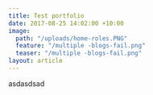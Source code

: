 ```yaml
---
title: Test portfolio
date: 2017-08-25 14:02:00 +10:00
image:
  path: "/uploads/home-roles.PNG"
  feature: "/multiple -blogs-fail.png"
  teaser: "/multiple -blogs-fail.png"
layout: article
---
```


asdasdsad